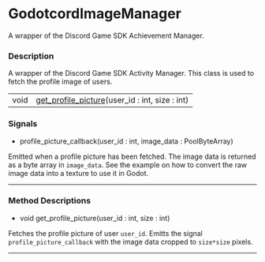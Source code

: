 # GodotcordImageManager

A wrapper of the Discord Game SDK Achievement Manager.
### Description

A wrapper of the Discord Game SDK Activity Manager. This class is used to fetch the profile image of users.

| | |
----|----
void|[get_profile_picture](#get_profile_picture)(user_id : int, size : int)

### Signals

* profile_picture_callback(user_id : int, image_data : PoolByteArray)

Emitted when a profile picture has been fetched. The image data is returned as a byte array in `image_data`.
                See the example on how to convert the raw image data into a texture to use it in Godot.

----
### Method Descriptions

* <a name="get_profile_picture"></a> void get_profile_picture(user_id : int, size : int)

Fetches the profile picture of user `user_id`.
                Emitts the signal `profile_picture_callback` with the image data cropped to `size*size` pixels.

----
